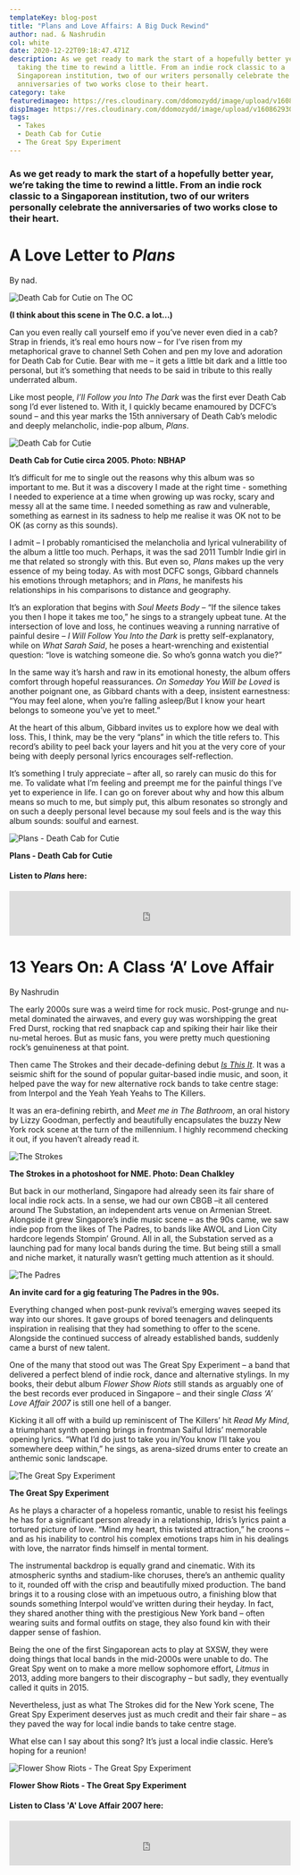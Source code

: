 ```yaml
---
templateKey: blog-post
title: "Plans and Love Affairs: A Big Duck Rewind"
author: nad. & Nashrudin
col: white
date: 2020-12-22T09:18:47.471Z
description: As we get ready to mark the start of a hopefully better year, we’re
  taking the time to rewind a little. From an indie rock classic to a
  Singaporean institution, two of our writers personally celebrate the
  anniversaries of two works close to their heart.
category: take
featuredimageo: https://res.cloudinary.com/ddomozydd/image/upload/v1608629146/greatspy_ted5vc.jpg
dispImage: https://res.cloudinary.com/ddomozydd/image/upload/v1608629305/Greatspycard_gtxybo.jpg
tags:
  - Takes
  - Death Cab for Cutie
  - The Great Spy Experiment
---
```

### As we get ready to mark the start of a hopefully better year, we’re taking the time to rewind a little. From an indie rock classic to a Singaporean institution, two of our writers personally celebrate the anniversaries of two works close to their heart.

# A Love Letter to *Plans*

By nad.

![Death Cab for Cutie on The OC](https://res.cloudinary.com/ddomozydd/image/upload/v1608629541/DeathCabOCMeme_bdhio1.jpg "Death Cab for Cutie on The OC")

**(I think about this scene in The O.C. a lot...)**

Can you even really call yourself emo if you’ve never even died in a cab? Strap in friends, it’s real emo hours now – for I’ve risen from my metaphorical grave to channel Seth Cohen and pen my love and adoration for Death Cab for Cutie. Bear with me – it gets a little bit dark and a little too personal, but it’s something that needs to be said in tribute to this really underrated album.

Like most people, *I’ll Follow you Into The Dark* was the first ever Death Cab song I’d ever listened to. With it, I quickly became enamoured by DCFC’s sound – and this year marks the 15th anniversary of Death Cab’s melodic and deeply melancholic, indie-pop album, *Plans*.

![Death Cab for Cutie](https://res.cloudinary.com/ddomozydd/image/upload/v1608631316/deathcab_zf2mkj.jpg "Death Cab for Cutie")

**Death Cab for Cutie circa 2005. Photo: NBHAP**

It’s difficult for me to single out the reasons why this album was so important to me. But it was a discovery I made at the right time - something I needed to experience at a time when growing up was rocky, scary and messy all at the same time. I needed something as raw and vulnerable, something as earnest in its sadness to help me realise it was OK not to be OK (as corny as this sounds).

I admit – I probably romanticised the melancholia and lyrical vulnerability of the album a little too much. Perhaps, it was the sad 2011 Tumblr Indie girl in me that related so strongly with this. But even so, *Plans* makes up the very essence of my being today. As with most DCFC songs, Gibbard channels his emotions through metaphors; and in *Plans*, he manifests his relationships in his comparisons to distance and geography.

It’s an exploration that begins with *Soul Meets Body* – “If the silence takes you then I hope it takes me too,” he sings to a strangely upbeat tune. At the intersection of love and loss, he continues weaving a running narrative of painful desire – *I Will Follow You Into the Dark* is pretty self-explanatory, while on *What Sarah Said*, he poses a heart-wrenching and existential question: “love is watching someone die. So who’s gonna watch you die?”

In the same way it’s harsh and raw in its emotional honesty, the album offers comfort through hopeful reassurances. *On Someday You Will be Loved* is another poignant one, as Gibbard chants with a deep, insistent earnestness: “You may feel alone, when you’re falling asleep/But I know your heart belongs to someone you’ve yet to meet.”

At the heart of this album, Gibbard invites us to explore how we deal with loss. This, I think, may be the very “plans” in which the title refers to. This record’s ability to peel back your layers and hit you at the very core of your being with deeply personal lyrics encourages self-reflection.

It’s something I truly appreciate – after all, so rarely can music do this for me. To validate what I’m feeling and preempt me for the painful things I’ve yet to experience in life. I can go on forever about why and how this album means so much to me, but simply put, this album resonates so strongly and on such a deeply personal level because my soul feels and is the way this album sounds: soulful and earnest.

![Plans - Death Cab for Cutie](https://res.cloudinary.com/ddomozydd/image/upload/v1608629692/PlansDeathCabforCutie_czpvux.jpg "Plans - Death Cab for Cutie")

**Plans - Death Cab for Cutie**

#### Listen to *Plans* here:

<iframe src="https://open.spotify.com/embed/album/4guW5WPxFzHrXg04FPC9v9" width="100%" height="80" frameborder="0" allowtransparency="true" allow="encrypted-media"></iframe>

# 13 Years On: A Class ‘A’ Love Affair

By Nashrudin

The early 2000s sure was a weird time for rock music. Post-grunge and nu-metal dominated the airwaves, and every guy was worshipping the great Fred Durst, rocking that red snapback cap and spiking their hair like their nu-metal heroes. But as music fans, you were pretty much questioning rock’s genuineness at that point.

Then came The Strokes and their decade-defining debut *[Is This It](https://open.spotify.com/album/2yNaksHgeMQM9Quse463b5?si=glWg9_ASQz-RcsjnDX0PAQ)*. It was a seismic shift for the sound of popular guitar-based indie music, and soon, it helped pave the way for new alternative rock bands to take centre stage: from Interpol and the Yeah Yeah Yeahs to The Killers.

It was an era-defining rebirth, and *Meet me in The Bathroom*, an oral history by Lizzy Goodman, perfectly and beautifully encapsulates the buzzy New York rock scene at the turn of the millennium. I highly recommend checking it out, if you haven’t already read it.

![The Strokes ](https://res.cloudinary.com/ddomozydd/image/upload/v1608629907/TheStrokesNME_krijrt.jpg "The Strokes")

**The Strokes in a photoshoot for NME. Photo: Dean Chalkley**

But back in our motherland, Singapore had already seen its fair share of local indie rock acts. In a sense, we had our own CBGB –it all centered around The Substation, an independent arts venue on Armenian Street. Alongside it grew Singapore’s indie music scene – as the 90s came, we saw indie pop from the likes of The Padres, to bands like AWOL and Lion City hardcore legends Stompin’ Ground. All in all, the Substation served as a launching pad for many local bands during the time. But being still a small and niche market, it naturally wasn’t getting much attention as it should.

![The Padres](https://res.cloudinary.com/ddomozydd/image/upload/v1608633460/padres_dzwg4h.jpg "The Padres")

**An invite card for a gig featuring The Padres in the 90s.**

Everything changed when post-punk revival’s emerging waves seeped its way into our shores. It gave groups of bored teenagers and delinquents inspiration in realising that they had something to offer to the scene. Alongside the continued success of already established bands, suddenly came a burst of new talent.

One of the many that stood out was The Great Spy Experiment – a band that delivered a perfect blend of indie rock, dance and alternative stylings. In my books, their debut album *Flower Show Riots* still stands as arguably one of the best records ever produced in Singapore – and their single *Class ‘A’ Love Affair 2007* is still one hell of a banger.

Kicking it all off with a build up reminiscent of The Killers’ hit *Read My Mind*, a triumphant synth opening brings in frontman Saiful Idris’ memorable opening lyrics. “What I’d do just to take you in/You know I’ll take you somewhere deep within,” he sings, as arena-sized drums enter to create an anthemic sonic landscape.

![The Great Spy Experiment](https://res.cloudinary.com/ddomozydd/image/upload/v1608633261/thegreatspyexperiment_vocet2.jpg "The Great Spy Experiment")

**The Great Spy Experiment**

As he plays a character of a hopeless romantic, unable to resist his feelings he has for a significant person already in a relationship, Idris’s lyrics paint a tortured picture of love. “Mind my heart, this twisted attraction,” he croons – and as his inability to control his complex emotions traps him in his dealings with love, the narrator finds himself in mental torment.

The instrumental backdrop is equally grand and cinematic. With its atmospheric synths and stadium-like choruses, there’s an anthemic quality to it, rounded off with the crisp and beautifully mixed production. The band brings it to a rousing close with an impetuous outro, a finishing blow that sounds something Interpol would’ve written during their heyday. In fact, they shared another thing with the prestigious New York band – often wearing suits and formal outfits on stage, they also found kin with their dapper sense of fashion.

Being the one of the first Singaporean acts to play at SXSW, they were doing things that local bands in the mid-2000s were unable to do. The Great Spy went on to make a more mellow sophomore effort, *Litmus* in 2013, adding more bangers to their discography – but sadly, they eventually called it quits in 2015.

Nevertheless, just as what The Strokes did for the New York scene, The Great Spy Experiment deserves just as much credit and their fair share – as they paved the way for local indie bands to take centre stage.

What else can I say about this song? It’s just a local indie classic. Here’s hoping for a reunion!

![Flower Show Riots - The Great Spy Experiment](https://res.cloudinary.com/ddomozydd/image/upload/v1608630736/flowershowriotsthegreatspyexperiment_oest9b.jpg "Flower Show Riots - The Great Spy Experiment")

**Flower Show Riots - The Great Spy Experiment**

#### Listen to Class 'A' Love Affair 2007 here:

<iframe src="https://open.spotify.com/embed/track/23NPHxYZ0XLT428c8pUK90" width="100%" height="80" frameborder="0" allowtransparency="true" allow="encrypted-media"></iframe>
